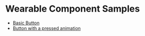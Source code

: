# Wearable Component Samples

-   [Basic Button]([Button]BasicButton/README.md)
-   [Button with a pressed animation]([Button]PressAnimationButton/README.md)
